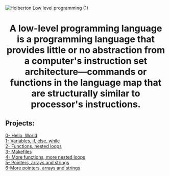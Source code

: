 ![Holberton Low level programming (1)](https://user-images.githubusercontent.com/124683293/222138758-cb015e96-0c9a-4645-9165-755239cfce66.png)
<h1 align="center">
A low-level programming language is a programming language that provides little or no abstraction from a computer's instruction set architecture—commands or functions in the language map that are structurally similar to processor's instructions.
</h1>

<h2 aling="center">
Projects:
</h2>
<a href="https://github.com/MateoOlv/holbertonschool-low_level_programming/tree/master/hello_world">0- Hello, World</a><br />
<a href="https://github.com/MateoOlv/holbertonschool-low_level_programming/tree/master/variables_if_else_while">1- Variables, if, else, while</a><br />
<a href="https://github.com/MateoOlv/holbertonschool-low_level_programming/tree/master/functions_nested_loops">2- Functions, nested loops</a><br />
<a href="https://github.com/MateoOlv/holbertonschool-low_level_programming/tree/master/makefiles">3- Makefiles</a><br />
<a href="https://github.com/MateoOlv/holbertonschool-low_level_programming/tree/master/more_functions_nested_loops">4- More functions, more nested loops</a><br />
<a href="https://github.com/MateoOlv/holbertonschool-low_level_programming/tree/master/pointers_arrays_strings">5- Pointers, arrays and strings</a><br />
<a href="https://github.com/MateoOlv/holbertonschool-low_level_programming/tree/master/hello_world">6-More pointers, arrays and strings</a><br />

